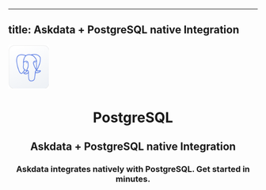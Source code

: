 
  ---
  title: Askdata + PostgreSQL native Integration
  ---

<img class="dataset_icon mx-auto d-block mb-4" width="82" height="88" src="/media/integrations/icons/postgres-sql.png" alt="">
<h1 class="dataset_title" style="text-align: center;">PostgreSQL</h1>
<h2 class="dataset_subtitle" style="text-align: center;">Askdata + PostgreSQL native Integration</h2> 
<h3 class="dataset_description" style="text-align: center;">Askdata integrates natively with  PostgreSQL. Get started in minutes.</h3> 

  